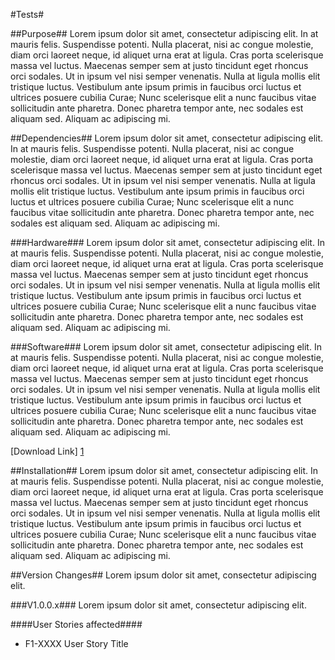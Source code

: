 #Tests#

##Purpose##
Lorem ipsum dolor sit amet, consectetur adipiscing elit. In at mauris felis. Suspendisse potenti. Nulla placerat, nisi ac congue molestie, diam orci laoreet neque, id aliquet urna erat at ligula. Cras porta scelerisque massa vel luctus. Maecenas semper sem at justo tincidunt eget rhoncus orci sodales. Ut in ipsum vel nisi semper venenatis. Nulla at ligula mollis elit tristique luctus. Vestibulum ante ipsum primis in faucibus orci luctus et ultrices posuere cubilia Curae; Nunc scelerisque elit a nunc faucibus vitae sollicitudin ante pharetra. Donec pharetra tempor ante, nec sodales est aliquam sed. Aliquam ac adipiscing mi.

##Dependencies##
Lorem ipsum dolor sit amet, consectetur adipiscing elit. In at mauris felis. Suspendisse potenti. Nulla placerat, nisi ac congue molestie, diam orci laoreet neque, id aliquet urna erat at ligula. Cras porta scelerisque massa vel luctus. Maecenas semper sem at justo tincidunt eget rhoncus orci sodales. Ut in ipsum vel nisi semper venenatis. Nulla at ligula mollis elit tristique luctus. Vestibulum ante ipsum primis in faucibus orci luctus et ultrices posuere cubilia Curae; Nunc scelerisque elit a nunc faucibus vitae sollicitudin ante pharetra. Donec pharetra tempor ante, nec sodales est aliquam sed. Aliquam ac adipiscing mi.

###Hardware###
Lorem ipsum dolor sit amet, consectetur adipiscing elit. In at mauris felis. Suspendisse potenti. Nulla placerat, nisi ac congue molestie, diam orci laoreet neque, id aliquet urna erat at ligula. Cras porta scelerisque massa vel luctus. Maecenas semper sem at justo tincidunt eget rhoncus orci sodales. Ut in ipsum vel nisi semper venenatis. Nulla at ligula mollis elit tristique luctus. Vestibulum ante ipsum primis in faucibus orci luctus et ultrices posuere cubilia Curae; Nunc scelerisque elit a nunc faucibus vitae sollicitudin ante pharetra. Donec pharetra tempor ante, nec sodales est aliquam sed. Aliquam ac adipiscing mi.

###Software###
Lorem ipsum dolor sit amet, consectetur adipiscing elit. In at mauris felis. Suspendisse potenti. Nulla placerat, nisi ac congue molestie, diam orci laoreet neque, id aliquet urna erat at ligula. Cras porta scelerisque massa vel luctus. Maecenas semper sem at justo tincidunt eget rhoncus orci sodales. Ut in ipsum vel nisi semper venenatis. Nulla at ligula mollis elit tristique luctus. Vestibulum ante ipsum primis in faucibus orci luctus et ultrices posuere cubilia Curae; Nunc scelerisque elit a nunc faucibus vitae sollicitudin ante pharetra. Donec pharetra tempor ante, nec sodales est aliquam sed. Aliquam ac adipiscing mi.

[Download Link] [1]

##Installation##
Lorem ipsum dolor sit amet, consectetur adipiscing elit. In at mauris felis. Suspendisse potenti. Nulla placerat, nisi ac congue molestie, diam orci laoreet neque, id aliquet urna erat at ligula. Cras porta scelerisque massa vel luctus. Maecenas semper sem at justo tincidunt eget rhoncus orci sodales. Ut in ipsum vel nisi semper venenatis. Nulla at ligula mollis elit tristique luctus. Vestibulum ante ipsum primis in faucibus orci luctus et ultrices posuere cubilia Curae; Nunc scelerisque elit a nunc faucibus vitae sollicitudin ante pharetra. Donec pharetra tempor ante, nec sodales est aliquam sed. Aliquam ac adipiscing mi.
 
##Version Changes##
Lorem ipsum dolor sit amet, consectetur adipiscing elit. 

###V1.0.0.x###
Lorem ipsum dolor sit amet, consectetur adipiscing elit. 

####User Stories affected####
*	F1-XXXX User Story Title

[1]: http://www.microsoft.com/downloads/details.aspx?FamilyID=53289097-73ce-43bf-b6a6-35e00103cb4b&displaylang=en